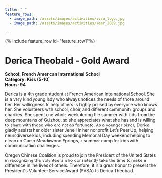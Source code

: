 ```yaml
---
title: " "
feature_row1:
  - image_path: /assets/images/activities/pvsa_logo.jpg
  - image_path: /assets/images/activities/year_2019.jpg

---
```


{% include feature_row id="feature_row1"%}

# Derica Theobald - Gold Award

**School: French American International School**  
**Category: Kids (5-10)**  
**Hours: 94**  

Derica is a 4th grade student at French American International School. She is a very kind young lady who always notices the needs of those around her. Her willingness to help others is highly praised by everyone who knows her. She volunteers with school, choir, and different community groups and charities. She spent one whole week during the summer with kids from the deep mountains of Guizhou, so she appreciates what she has and is willing to share with those who are not as fortunate. As a younger sister, Derica gladly assists her older sister Jenell in her nonprofit Let’s Peer Up, helping neurodiverse kids, including spending Memorial Day weekend helping to clean up Camp Meadowood Springs, a summer camp for kids with communication challenges.

Oregon Chinese Coalition is proud to join the President of the United States in recognizing the volunteers who consistently take the time to make a difference in the lives of others. Therefore, it is a great honor to present the President's Volunteer Service Award (PVSA) to Derica Theobald.
